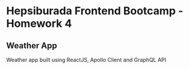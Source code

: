 # Hepsiburada Frontend Bootcamp - Homework 4

## Weather App

Weather app built using ReactJS, Apollo Client and GraphQL API

